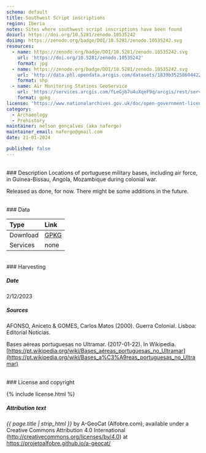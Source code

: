 ```yaml
---
schema: default
title: Southwest Script inscriptions
region: Iberia
notes: Sites where southwest script inscriptions have been found
doiurl: https://doi.org/10.5281/zenodo.10535242
doiimg: https://zenodo.org/badge/DOI/10.5281/zenodo.10535242.svg
resources:
  - name: https://zenodo.org/badge/DOI/10.5281/zenodo.10535242.svg
    url: 'https://doi.org/10.5281/zenodo.10535242'
    format: jpg
  - name: https://zenodo.org/badge/DOI/10.5281/zenodo.10535242.svg
    url: 'http://data.phl.opendata.arcgis.com/datasets/1839b35258604422b0b520cbb668df0d_0.zip'
    format: shp
  - name: Air Monitoring Stations GeoService
    url: 'https://services.arcgis.com/fLeGjb7u4uXqeF9q/arcgis/rest/services/Air_Monitoring_Stations/FeatureServer/0/query'
    format: gpkg
license: 'https://www.nationalarchives.gov.uk/doc/open-government-licence/version/3/'
category:
  - Archaeology
  - Prehistory
maintainer: nelson gonçalves (aka nafergo)
maintainer_email: nafergo@gmail.com
date: 21-01-2024

published: false
---
```




<br/>
### Description
Locations of portuguese military bases, including air force, in Guinea-Bissau, Angola, Mozambique during colonial war. 

Released as done, for now. There might be some additions in the future.


<br/>
### Data

| Type | Link |
| :------ |:--- |
| Download | <a href="https://projetoalfobre.github.io/alfobre-gis-repository/Iberian_Peninsula/prehistory/escrita_sudoeste/escrita_sudoeste.gpkg" class="btn btn-primary tag-btn">GPKG</a> |
| Services | none |

 


<br/>
### Harvesting

##### Date
2/12/2023

##### Sources
AFONSO, Aniceto & GOMES, Carlos Matos (2000). Guerra Colonial. Lisboa: Editorial Notícias.

Bases aéreas portuguesas no Ultramar. (2017-01-22). In Wikipedia. [https://pt.wikipedia.org/wiki/Bases_aéreas_portuguesas_no_Ultramar](https://pt.wikipedia.org/wiki/Bases_a%C3%A9reas_portuguesas_no_Ultramar)


<br/>
### License and copyright

{% include license.html %}

##### Attribution text
*{{ page.title | strip_html }}* by A-GeoCat (Alfobre.com), available under a Creative Commons Attribution 4.0 International (http://creativecommons.org/licenses/by/4.0) at https://projetoalfobre.github.io/a-geocat/
